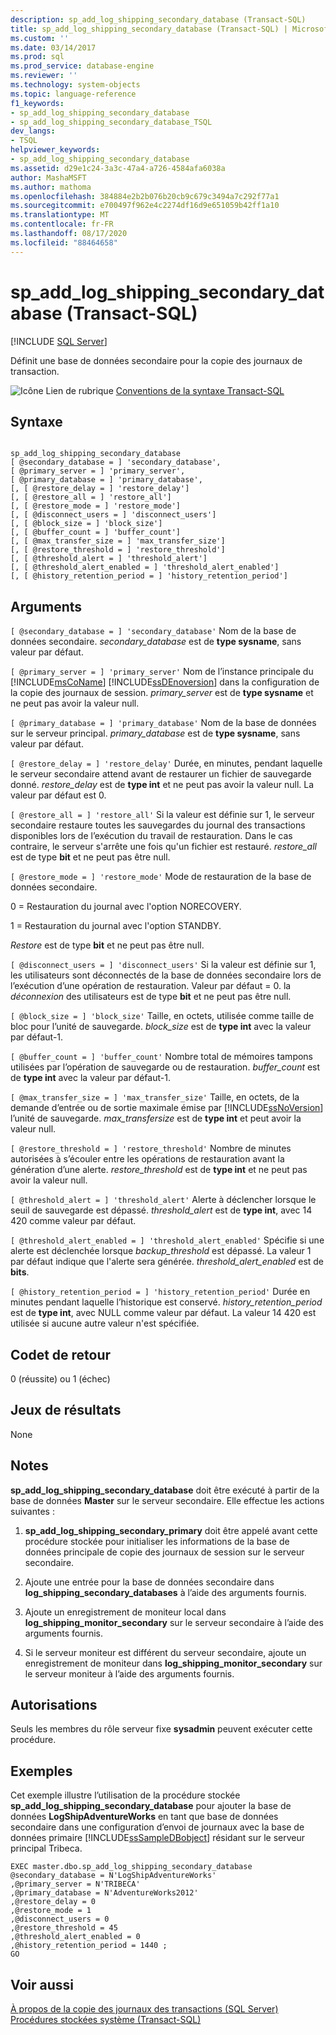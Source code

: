 ```yaml
---
description: sp_add_log_shipping_secondary_database (Transact-SQL)
title: sp_add_log_shipping_secondary_database (Transact-SQL) | Microsoft Docs
ms.custom: ''
ms.date: 03/14/2017
ms.prod: sql
ms.prod_service: database-engine
ms.reviewer: ''
ms.technology: system-objects
ms.topic: language-reference
f1_keywords:
- sp_add_log_shipping_secondary_database
- sp_add_log_shipping_secondary_database_TSQL
dev_langs:
- TSQL
helpviewer_keywords:
- sp_add_log_shipping_secondary_database
ms.assetid: d29e1c24-3a3c-47a4-a726-4584afa6038a
author: MashaMSFT
ms.author: mathoma
ms.openlocfilehash: 384884e2b2b076b20cb9c679c3494a7c292f77a1
ms.sourcegitcommit: e700497f962e4c2274df16d9e651059b42ff1a10
ms.translationtype: MT
ms.contentlocale: fr-FR
ms.lasthandoff: 08/17/2020
ms.locfileid: "88464658"
---
```

# <a name="sp_add_log_shipping_secondary_database-transact-sql"></a>sp_add_log_shipping_secondary_database (Transact-SQL)
[!INCLUDE [SQL Server](../../includes/applies-to-version/sqlserver.md)]

  Définit une base de données secondaire pour la copie des journaux de transaction.  
  
 ![Icône Lien de rubrique](../../database-engine/configure-windows/media/topic-link.gif "Icône du lien de rubrique") [Conventions de la syntaxe Transact-SQL](../../t-sql/language-elements/transact-sql-syntax-conventions-transact-sql.md)  
  
## <a name="syntax"></a>Syntaxe  
  
```  
  
sp_add_log_shipping_secondary_database  
[ @secondary_database = ] 'secondary_database',  
[ @primary_server = ] 'primary_server',   
[ @primary_database = ] 'primary_database',  
[, [ @restore_delay = ] 'restore_delay']  
[, [ @restore_all = ] 'restore_all']  
[, [ @restore_mode = ] 'restore_mode']  
[, [ @disconnect_users = ] 'disconnect_users']  
[, [ @block_size = ] 'block_size']  
[, [ @buffer_count = ] 'buffer_count']  
[, [ @max_transfer_size = ] 'max_transfer_size']  
[, [ @restore_threshold = ] 'restore_threshold']   
[, [ @threshold_alert = ] 'threshold_alert']   
[, [ @threshold_alert_enabled = ] 'threshold_alert_enabled']   
[, [ @history_retention_period = ] 'history_retention_period']  
```  
  
## <a name="arguments"></a>Arguments  
`[ @secondary_database = ] 'secondary_database'` Nom de la base de données secondaire. *secondary_database* est de **type sysname**, sans valeur par défaut.  
  
`[ @primary_server = ] 'primary_server'` Nom de l’instance principale du [!INCLUDE[msCoName](../../includes/msconame-md.md)] [!INCLUDE[ssDEnoversion](../../includes/ssdenoversion-md.md)] dans la configuration de la copie des journaux de session. *primary_server* est de **type sysname** et ne peut pas avoir la valeur null.  
  
`[ @primary_database = ] 'primary_database'` Nom de la base de données sur le serveur principal. *primary_database* est de **type sysname**, sans valeur par défaut.  
  
`[ @restore_delay = ] 'restore_delay'` Durée, en minutes, pendant laquelle le serveur secondaire attend avant de restaurer un fichier de sauvegarde donné. *restore_delay* est de **type int** et ne peut pas avoir la valeur null. La valeur par défaut est 0.  
  
`[ @restore_all = ] 'restore_all'` Si la valeur est définie sur 1, le serveur secondaire restaure toutes les sauvegardes du journal des transactions disponibles lors de l’exécution du travail de restauration. Dans le cas contraire, le serveur s'arrête une fois qu'un fichier est restauré. *restore_all* est de type **bit** et ne peut pas être null.  
  
`[ @restore_mode = ] 'restore_mode'` Mode de restauration de la base de données secondaire.  
  
 0 = Restauration du journal avec l'option NORECOVERY.  
  
 1 = Restauration du journal avec l'option STANDBY.  
  
 *Restore* est de type **bit** et ne peut pas être null.  
  
`[ @disconnect_users = ] 'disconnect_users'` Si la valeur est définie sur 1, les utilisateurs sont déconnectés de la base de données secondaire lors de l’exécution d’une opération de restauration. Valeur par défaut = 0. la *déconnexion* des utilisateurs est de type **bit** et ne peut pas être null.  
  
`[ @block_size = ] 'block_size'` Taille, en octets, utilisée comme taille de bloc pour l’unité de sauvegarde. *block_size* est de **type int** avec la valeur par défaut-1.  
  
`[ @buffer_count = ] 'buffer_count'` Nombre total de mémoires tampons utilisées par l’opération de sauvegarde ou de restauration. *buffer_count* est de **type int** avec la valeur par défaut-1.  
  
`[ @max_transfer_size = ] 'max_transfer_size'` Taille, en octets, de la demande d’entrée ou de sortie maximale émise par [!INCLUDE[ssNoVersion](../../includes/ssnoversion-md.md)] l’unité de sauvegarde. *max_transfersize* est de **type int** et peut avoir la valeur null.  
  
`[ @restore_threshold = ] 'restore_threshold'` Nombre de minutes autorisées à s’écouler entre les opérations de restauration avant la génération d’une alerte. *restore_threshold* est de **type int** et ne peut pas avoir la valeur null.  
  
`[ @threshold_alert = ] 'threshold_alert'` Alerte à déclencher lorsque le seuil de sauvegarde est dépassé. *threshold_alert* est de **type int**, avec 14 420 comme valeur par défaut.  
  
`[ @threshold_alert_enabled = ] 'threshold_alert_enabled'` Spécifie si une alerte est déclenchée lorsque *backup_threshold* est dépassé. La valeur 1 par défaut indique que l'alerte sera générée. *threshold_alert_enabled* est de **bits**.  
  
`[ @history_retention_period = ] 'history_retention_period'` Durée en minutes pendant laquelle l’historique est conservé. *history_retention_period* est de **type int**, avec NULL comme valeur par défaut. La valeur 14 420 est utilisée si aucune autre valeur n'est spécifiée.  
  
## <a name="return-code-values"></a>Codet de retour  
 0 (réussite) ou 1 (échec)  
  
## <a name="result-sets"></a>Jeux de résultats  
 None  
  
## <a name="remarks"></a>Notes  
 **sp_add_log_shipping_secondary_database** doit être exécuté à partir de la base de données **Master** sur le serveur secondaire. Elle effectue les actions suivantes :  
  
1.  **sp_add_log_shipping_secondary_primary** doit être appelé avant cette procédure stockée pour initialiser les informations de la base de données principale de copie des journaux de session sur le serveur secondaire.  
  
2.  Ajoute une entrée pour la base de données secondaire dans **log_shipping_secondary_databases** à l’aide des arguments fournis.  
  
3.  Ajoute un enregistrement de moniteur local dans **log_shipping_monitor_secondary** sur le serveur secondaire à l’aide des arguments fournis.  
  
4.  Si le serveur moniteur est différent du serveur secondaire, ajoute un enregistrement de moniteur dans **log_shipping_monitor_secondary** sur le serveur moniteur à l’aide des arguments fournis.  
  
## <a name="permissions"></a>Autorisations  
 Seuls les membres du rôle serveur fixe **sysadmin** peuvent exécuter cette procédure.  
  
## <a name="examples"></a>Exemples  
 Cet exemple illustre l’utilisation de la procédure stockée **sp_add_log_shipping_secondary_database** pour ajouter la base de données **LogShipAdventureWorks** en tant que base de données secondaire dans une configuration d’envoi de journaux avec la base de données primaire [!INCLUDE[ssSampleDBobject](../../includes/sssampledbobject-md.md)] résidant sur le serveur principal Tribeca.  
  
```  
EXEC master.dbo.sp_add_log_shipping_secondary_database   
@secondary_database = N'LogShipAdventureWorks'   
,@primary_server = N'TRIBECA'   
,@primary_database = N'AdventureWorks2012'   
,@restore_delay = 0   
,@restore_mode = 1   
,@disconnect_users = 0   
,@restore_threshold = 45     
,@threshold_alert_enabled = 0   
,@history_retention_period = 1440 ;  
GO  
```  
  
## <a name="see-also"></a>Voir aussi  
 [À propos de la copie des journaux des transactions &#40;SQL Server&#41;](../../database-engine/log-shipping/about-log-shipping-sql-server.md)   
 [Procédures stockées système &#40;Transact-SQL&#41;](../../relational-databases/system-stored-procedures/system-stored-procedures-transact-sql.md)  
  
  
